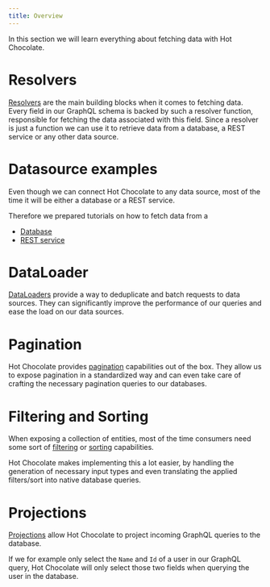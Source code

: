 ```yaml
---
title: Overview
---
```


In this section we will learn everything about fetching data with Hot Chocolate.

# Resolvers

[Resolvers](/docs/hotchocolate/fetching-data/resolvers) are the main building blocks when it comes to fetching data. Every field in our GraphQL schema is backed by such a resolver function, responsible for fetching the data associated with this field. Since a resolver is just a function we can use it to retrieve data from a database, a REST service or any other data source.

# Datasource examples

Even though we can connect Hot Chocolate to any data source, most of the time it will be either a database or a REST service.

Therefore we prepared tutorials on how to fetch data from a

- [Database](/docs/hotchocolate/fetching-data/fetching-from-databases)
- [REST service](/docs/hotchocolate/fetching-data/fetching-from-rest)

# DataLoader

[DataLoaders](/docs/hotchocolate/fetching-data/dataloader) provide a way to deduplicate and batch requests to data sources. They can significantly improve the performance of our queries and ease the load on our data sources.

# Pagination

Hot Chocolate provides [pagination](/docs/hotchocolate/fetching-data/pagination) capabilities out of the box. They allow us to expose pagination in a standardized way and can even take care of crafting the necessary pagination queries to our databases.

# Filtering and Sorting

When exposing a collection of entities, most of the time consumers need some sort of [filtering](/docs/hotchocolate/fetching-data/filtering) or [sorting](/docs/hotchocolate/fetching-data/sorting) capabilities.

Hot Chocolate makes implementing this a lot easier, by handling the generation of necessary input types and even translating the applied filters/sort into native database queries.

# Projections

[Projections](/docs/hotchocolate/fetching-data/projections) allow Hot Chocolate to project incoming GraphQL queries to the database.

If we for example only select the `Name` and `Id` of a user in our GraphQL query, Hot Chocolate will only select those two fields when querying the user in the database.
